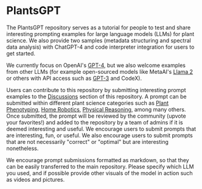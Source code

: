 # PlantsGPT
The PlantsGPT repository serves as a tutorial for people to test and share interesting prompting examples for large language models (LLMs) for plant science. We also provide two samples (metadata structuring and spectral data analysis) with ChatGPT-4 and code interpreter integration for users to get started.

We currently focus on OpenAI's [GPT-4](https://openai.com/gpt-4), but we also welcome examples from other LLMs (for example open-sourced models like MetaAI's [Llama 2](https://ai.meta.com/llama/) or others with API access such as [GPT-3](https://openai.com/api/) and CodeX).

Users can contribute to this repository by submitting interesting prompt examples to the [Discussions](https://github.com/microsoft/PromptCraft-Robotics/discussions) section of this repository. A prompt can be submitted within different plant science categories such as [Plant Phenotyping](https://github.com/microsoft/PromptCraft-Robotics/discussions/categories/llm-manipulation), [Home Robotics](https://github.com/microsoft/PromptCraft-Robotics/discussions/categories/llm-home-robots), [Physical Reasoning](https://github.com/microsoft/PromptCraft-Robotics/discussions/categories/llm-physical-reasoning), among many others.
Once submitted, the prompt will be reviewed by the community (upvote your favorites!) and added to the repository by a team of admins if it is deemed interesting and useful.
We encourage users to submit prompts that are interesting, fun, or useful. We also encourage users to submit prompts that are not necessarily "correct" or "optimal" but are interesting nonetheless.

We encourage prompt submissions formatted as markdown, so that they can be easily transferred to the main repository. Please specify which LLM you used, and if possible provide other visuals of the model in action such as videos and pictures.
